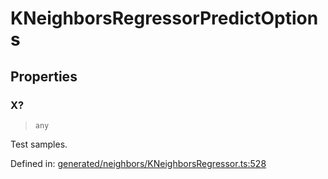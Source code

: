 # KNeighborsRegressorPredictOptions

## Properties

### X?

> `any`

Test samples.

Defined in:  [generated/neighbors/KNeighborsRegressor.ts:528](https://github.com/transitive-bullshit/scikit-learn-ts/blob/b59c1ff/packages/sklearn/src/generated/neighbors/KNeighborsRegressor.ts#L528)
